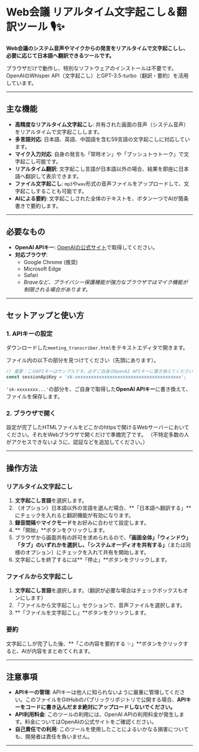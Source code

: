 # Web会議 リアルタイム文字起こし＆翻訳ツール 🎙️✨

**Web会議のシステム音声やマイクからの発言をリアルタイムで文字起こしし、必要に応じて日本語へ翻訳できるツールです。**

ブラウザだけで動作し、特別なソフトウェアのインストールは不要です。OpenAIのWhisper API（文字起こし）とGPT-3.5-turbo（翻訳・要約）を活用しています。

---

## 主な機能

- **高精度なリアルタイム文字起こし**: 共有された画面の音声（システム音声）をリアルタイムで文字起こしします。
- **多言語対応**: 日本語、英語、中国語を含む59言語の文字起こしに対応しています。
- **マイク入力対応**: 自身の発言も「常時オン」や「プッシュトゥトーク」で文字起こし可能です。
- **リアルタイム翻訳**: 文字起こし言語が日本語以外の場合、結果を即座に日本語へ翻訳して表示できます。
- **ファイル文字起こし**: `mp3`や`wav`形式の音声ファイルをアップロードして、文字起こしすることも可能です。
- **AIによる要約**: 文字起こしされた全体のテキストを、ボタン一つでAIが箇条書きで要約します。

---

## 必要なもの

- **OpenAI APIキー**: [OpenAIの公式サイト](https://platform.openai.com/api-keys)で取得してください。
- **対応ブラウザ**:
    - Google Chrome (推奨)
    - Microsoft Edge
    - Safari
    - *Braveなど、プライバシー保護機能が強力なブラウザではマイク機能が制限される場合があります。*

---

## セットアップと使い方

### 1. APIキーの設定
ダウンロードした`meeting_transcriber.html`をテキストエディタで開きます。

ファイル内の以下の部分を見つけてください（先頭にあります）。

```javascript
// 重要：このAPIキーはサンプルです。必ずご自身のOpenAI APIキーに置き換えてください。
const sessionApiKey = 'sk-xxxxxxxxxxxxxxxxxxxxxxxxxxxxxxxxxxxxxxxx';
```

`'sk-xxxxxxxx...'`の部分を、ご自身で取得した**OpenAI APIキー**に書き換えて、ファイルを保存します。

### 2. ブラウザで開く
設定が完了したHTMLファイルをどこかのhttpsで開けるWebサーバーにおいてください。それをWebブラウザで開くだけで準備完了です。
（不特定多数の人がアクセスできないように、認証などを追加してください。）

---

## 操作方法

### リアルタイム文字起こし
1.  **文字起こし言語**を選択します。
2.  （オプション）日本語以外の言語を選んだ場合、**「日本語へ翻訳する」**にチェックを入れると翻訳機能が有効になります。
3.  **録音間隔**や**マイクモード**をお好みに合わせて設定します。
4.  **「開始」**ボタンをクリックします。
5.  ブラウザから画面共有の許可を求められるので、**「画面全体」「ウィンドウ」「タブ」**のいずれかを選択し、**「システムオーディオを共有する」**（または同様のオプション）にチェックを入れて共有を開始します。
6.  文字起こしを終了するには**「停止」**ボタンをクリックします。

### ファイルから文字起こし
1.  **文字起こし言語**を選択します。（翻訳が必要な場合はチェックボックスもオンにします）
2.  「ファイルから文字起こし」セクションで、音声ファイルを選択します。
3.  **「ファイルを文字起こし」**ボタンをクリックします。

### 要約
文字起こしが完了した後、**「この内容を要約する ✨」**ボタンをクリックすると、AIが内容をまとめてくれます。

---

## 注意事項

- **APIキーの管理**: APIキーは他人に知られないように厳重に管理してください。このファイルをGitHubのパブリックリポジトリで公開する場合、**APIキーをコードに書き込んだまま絶対にアップロードしないでください。**
- **API利用料金**: このツールの利用には、OpenAI APIの利用料金が発生します。料金についてはOpenAIの公式サイトをご確認ください。
- **自己責任での利用**: このツールを使用したことによるいかなる損害についても、開発者は責任を負いません。

---
